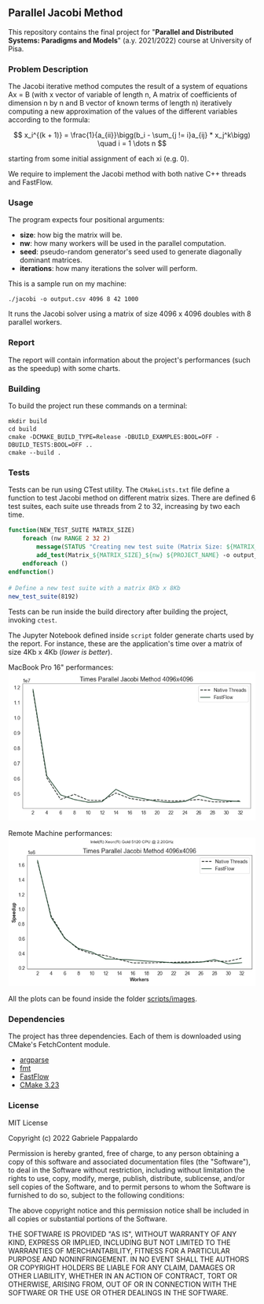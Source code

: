 ## Parallel Jacobi Method

This repository contains the final project for "**Parallel and Distributed Systems: Paradigms and Models**" (a.y. 2021/2022)
course at University of Pisa.

### Problem Description

The Jacobi iterative method computes the result of a system of equations Ax = B (with x vector of
variable of length n, A matrix of coefficients of dimension n by n and B vector of known terms of length
n) iteratively computing a new approximation of the values of the different variables according to the
formula:

$$
x_i^{(k + 1)} = \frac{1}{a_{ii}}\bigg(b_i - \sum_{j != i}a_{ij} * x_j^k\bigg) \quad i = 1 \dots n
$$

starting from some initial assignment of each xi (e.g. 0).

We require to implement the Jacobi method with both native C++ threads and FastFlow.

### Usage

The program expects four positional arguments:

- **size**: how big the matrix will be.
- **nw**: how many workers will be used in the parallel computation.
- **seed**: pseudo-random generator's seed used to generate diagonally dominant matrices.
- **iterations**: how many iterations the solver will perform.

This is a sample run on my machine:

```shell
./jacobi -o output.csv 4096 8 42 1000
```

It runs the Jacobi solver using a matrix of size 4096 x 4096 doubles with 8 parallel workers.

### Report

The report will contain information about the project's performances (such as the speedup) with some charts.

### Building

To build the project run these commands on a terminal:

```shell
mkdir build
cd build
cmake -DCMAKE_BUILD_TYPE=Release -DBUILD_EXAMPLES:BOOL=OFF -DBUILD_TESTS:BOOL=OFF ..
cmake --build .
```

### Tests

Tests can be run using CTest utility. The `CMakeLists.txt` file define a function
to test Jacobi method on different matrix sizes. There are defined 6 test suites, each suite
use threads from 2 to 32, increasing by two each time.

```cmake
function(NEW_TEST_SUITE MATRIX_SIZE)
    foreach (nw RANGE 2 32 2)
        message(STATUS "Creating new test suite (Matrix Size: ${MATRIX_SIZE}, Workers: ${nw})")
        add_test(Matrix_${MATRIX_SIZE}_${nw} ${PROJECT_NAME} -o output_${MATRIX_SIZE}.csv ${MATRIX_SIZE} ${nw} 42 1000)
    endforeach ()
endfunction()

# Define a new test suite with a matrix 8Kb x 8Kb
new_test_suite(8192)
```

Tests can be run inside the build directory after building the project, invoking `ctest`.

The Jupyter Notebook defined inside `script` folder generate charts used by the report. For instance,
these are the application's time over a matrix of size 4Kb x 4Kb (_lower is better_).

MacBook Pro 16" performances:
![Jacobi Method Macbook 4Kb](./scripts/images/MacBook/times_plot_4096.png)

Remote Machine performances:
![Jacobi Method Macbook 4Kb](./scripts/images/VM/times_plot_4096.png)

All the plots can be found inside the folder [scripts/images](./scripts/images/).

### Dependencies

The project has three dependencies. Each of them is downloaded using CMake's FetchContent module.

- [argparse](https://github.com/p-ranav/argparse.git)
- [fmt](https://github.com/fmtlib/fmt.git)
- [FastFlow](https://github.com/fastflow/fastflow.git)
- [CMake 3.23](https://cmake.org)

### License

MIT License

Copyright (c) 2022 Gabriele Pappalardo

Permission is hereby granted, free of charge, to any person obtaining a copy
of this software and associated documentation files (the "Software"), to deal
in the Software without restriction, including without limitation the rights
to use, copy, modify, merge, publish, distribute, sublicense, and/or sell
copies of the Software, and to permit persons to whom the Software is
furnished to do so, subject to the following conditions:

The above copyright notice and this permission notice shall be included in all
copies or substantial portions of the Software.

THE SOFTWARE IS PROVIDED "AS IS", WITHOUT WARRANTY OF ANY KIND, EXPRESS OR
IMPLIED, INCLUDING BUT NOT LIMITED TO THE WARRANTIES OF MERCHANTABILITY,
FITNESS FOR A PARTICULAR PURPOSE AND NONINFRINGEMENT. IN NO EVENT SHALL THE
AUTHORS OR COPYRIGHT HOLDERS BE LIABLE FOR ANY CLAIM, DAMAGES OR OTHER
LIABILITY, WHETHER IN AN ACTION OF CONTRACT, TORT OR OTHERWISE, ARISING FROM,
OUT OF OR IN CONNECTION WITH THE SOFTWARE OR THE USE OR OTHER DEALINGS IN THE
SOFTWARE.
